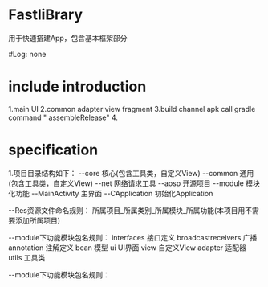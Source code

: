 # FastliBrary

用于快速搭建App，包含基本框架部分

#Log:
none

# include introduction
1.main UI
2.common adapter view fragment
3.build channel apk call gradle command " assembleRelease"
4.

# specification
1.项目目录结构如下：
	--core		核心(包含工具类，自定义View)
	--common	通用(包含工具类，自定义View)
	--net		网络请求工具
	--aosp		开源项目
	--module	模块化功能
	--MainActivity	主界面
	--CApplication	初始化Application

--Res资源文件命名规则：
所属项目_所属类别_所属模块_所属功能(本项目用不需要添加所属项目)

--module下功能模块包名规则：
   interfaces		接口定义
   broadcastreceivers	广播
   annotation		注解定义
   bean			模型
   ui			UI界面
   view			自定义View
   adapter		适配器
   utils		工具类

--module下功能模块包名规则：
